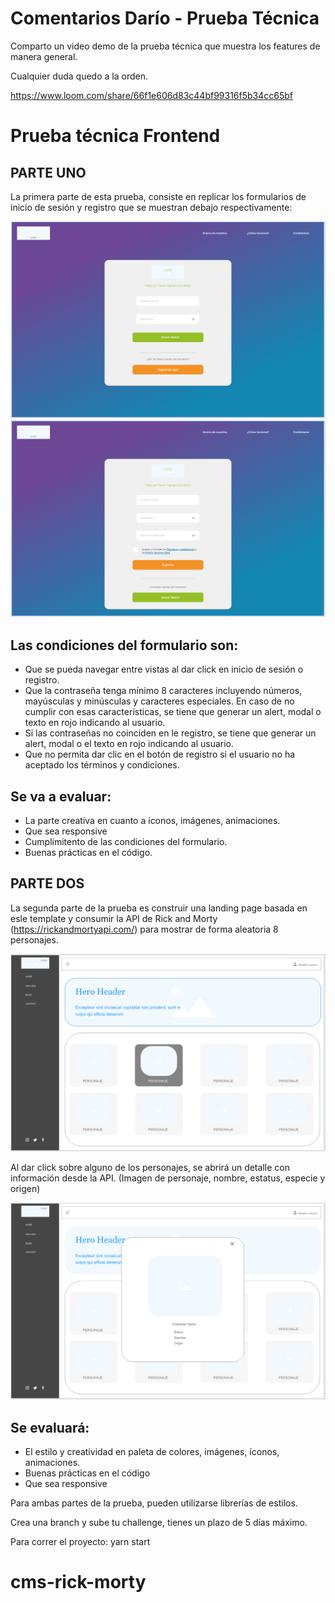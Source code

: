 # Comentarios Darío - Prueba Técnica

Comparto un video demo de la prueba técnica que muestra los features de manera general.

Cualquier duda quedo a la orden.

https://www.loom.com/share/66f1e606d83c44bf99316f5b34cc65bf



# Prueba técnica Frontend

## PARTE UNO

La primera parte de esta prueba, consiste en replicar los formularios de inicio de sesión y registro que se muestran debajo respectivamente:

![LoginForm](/src/assets/Login.png "Login Form")
![SignupForm](/src/assets/Signup.png "Signup Form")


## Las condiciones del formulario son:

- Que se pueda navegar entre vistas al dar click en inicio de sesión o registro.
- Que la contraseña tenga mínimo 8 caracteres incluyendo números, mayúsculas y minúsculas y caracteres especiales. En caso de no cumplir con esas características, se tiene que generar un alert, modal o texto en rojo indicando al usuario.
- Si las contraseñas no coinciden en le registro, se tiene que generar un alert, modal o el texto en rojo indicando al usuario.
- Que no permita dar clic en el botón de registro si el usuario no ha aceptado los términos y condiciones.

## Se va a evaluar:

- La parte creativa en cuanto a íconos, imágenes, animaciones.
- Que sea responsive
- Cumplimitento de las condiciones del formulario.
- Buenas prácticas en el código.

## PARTE DOS

La segunda parte de la prueba es construir una landing page basada en esle template y consumir la API de Rick and Morty (https://rickandmortyapi.com/) para mostrar de forma aleatoria 8 personajes.

![Landing](/src/assets/Landing.png "Landing Page")

Al dar click sobre alguno de los personajes, se abrirá un detalle con información desde la API.
(Imagen de personaje, nombre, estatus, especie y origen)

![LandingDetail](/src/assets/LandingDetail.png "Landing Detail")

## Se evaluará:

- El estilo y creatividad en paleta de colores, imágenes, íconos, animaciones.
- Buenas prácticas en el código
- Que sea responsive


Para ambas partes de la prueba, pueden utilizarse librerías de estilos.

Crea una branch y sube tu challenge, tienes un plazo de 5 días máximo.

Para correr el proyecto: yarn start 
# cms-rick-morty
